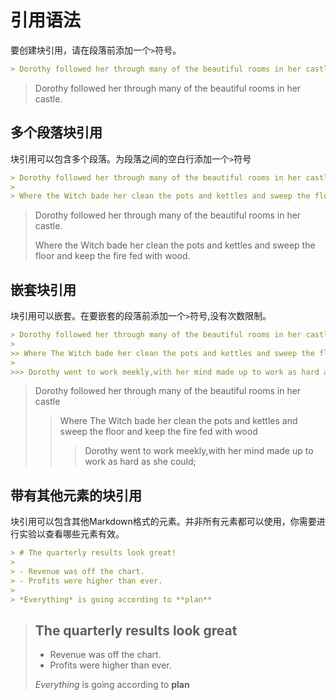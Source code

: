 # 引用语法

要创建块引用，请在段落前添加一个`>`符号。

```markdown
> Dorothy followed her through many of the beautiful rooms in her castle.
```

> Dorothy followed her through many of the beautiful rooms in her castle.

## 多个段落块引用

块引用可以包含多个段落。为段落之间的空白行添加一个`>`符号

```markdown
> Dorothy followed her through many of the beautiful rooms in her castle.
>
> Where the Witch bade her clean the pots and kettles and sweep the floor and keep the fire fed with wood.
```

> Dorothy followed her through many of the beautiful rooms in her castle.
>
> Where the Witch bade her clean the pots and kettles and sweep the floor and keep the fire fed with wood.

## 嵌套块引用

块引用可以嵌套。在要嵌套的段落前添加一个`>`符号,没有次数限制。

```markdown
> Dorothy followed her through many of the beautiful rooms in her castle.
>
>> Where The Witch bade her clean the pots and kettles and sweep the floor and keep the fire fed with wood.
>
>>> Dorothy went to work meekly,with her mind made up to work as hard as she could;
```

> Dorothy followed her through many of the beautiful rooms in her castle
>
>> Where The Witch bade her clean the pots and kettles and sweep the floor and keep the fire fed with wood
>>> Dorothy went to work meekly,with her mind made up to work as hard as she could;

## 带有其他元素的块引用

块引用可以包含其他Markdown格式的元素。并非所有元素都可以使用，你需要进行实验以查看哪些元素有效。

```markdown
> # The quarterly results look great!
>
> - Revenue was off the chart.
> - Profits were higher than ever.
>
> *Everything* is going according to **plan**
```

> ## The quarterly results look great
>
> - Revenue was off the chart.
> - Profits were higher than ever.
>
> *Everything* is going according to **plan**

